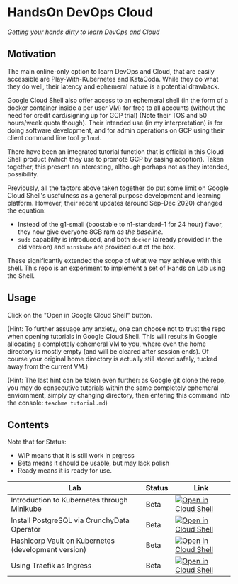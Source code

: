 # HandsOn DevOps Cloud

_Getting your hands dirty to learn DevOps and Cloud_

## Motivation

The main online-only option to learn DevOps and Cloud, that are easily accessible are Play-With-Kubernetes and KataCoda. While they do what they do well, their latency and ephemeral nature is a potential drawback.

Google Cloud Shell also offer access to an ephemeral shell (in the form of a docker container inside a per user VM) for free to all accounts (without the need for credit card/signing up for GCP trial) (Note their TOS and 50 hours/week quota though). Their intended use (in my interpretation) is for doing software development, and for admin operations on GCP using their client command line tool `gcloud`.

There have been an integrated tutorial function that is official in this Cloud Shell product (which they use to promote GCP by easing adoption). Taken together, this present an interesting, although perhaps not as they intended, possibility.

Previously, all the factors above taken together do put some limit on Google Cloud Shell's usefulness as a general purpose development and learning platform. However, their recent updates (around Sep-Dec 2020) changed the equation:
- Instead of the g1-small (boostable to n1-standard-1 for 24 hour) flavor, they now give everyone 8GB ram *as the baseline*.
- `sudo` capability is introduced, and both `docker` (already provided in the old version) and `minikube` are provided out of the box.

These significantly extended the scope of what we may achieve with this shell. This repo is an experiment to implement a set of Hands on Lab using the Shell.

## Usage

Click on the "Open in Google Cloud Shell" button.

(Hint: To further assuage any anxiety, one can choose not to trust the repo when opening tutorials in Google Cloud Shell. This will results in Google allocating a completely ephemeral VM to you, where even the home directory is mostly empty (and will be cleared after session ends). Of course your original home directory is actually still stored safely, tucked away from the current VM.)

(Hint: The last hint can be taken even further: as Google git clone the repo, you may do consecutive tutorials within the same completely ephemeral enviornment, simply by changing directory, then entering this command into the console: `teachme tutorial.md`)

## Contents

Note that for Status:

- WIP means that it is still work in prgress
- Beta means it should be usable, but may lack polish
- Ready means it is ready for use.

| Lab                                                 | Status  | Link                       |
|-----------------------------------------------------|---------|----------------------------|
| Introduction to Kubernetes through Minikube         | Beta    | [![Open in Cloud Shell](https://gstatic.com/cloudssh/images/open-btn.svg)](https://ssh.cloud.google.com/cloudshell/editor?cloudshell_git_repo=https%3A%2F%2Fgithub.com%2Fhkitsmallpotato%2FHandsOn_DevOps_Cloud.git&cloudshell_tutorial=intro_kubernetes_minikube%2Ftutorial.md&shellonly=true) |
| Install PostgreSQL via CrunchyData Operator         | Beta    | [![Open in Cloud Shell](https://gstatic.com/cloudssh/images/open-btn.svg)](https://ssh.cloud.google.com/cloudshell/editor?cloudshell_git_repo=https%3A%2F%2Fgithub.com%2Fhkitsmallpotato%2FHandsOn_DevOps_Cloud.git&cloudshell_tutorial=install_postgresql_crunchydata_operator%2Ftutorial.md&shellonly=true) |
| Hashicorp Vault on Kubernetes (development version) | Beta    | [![Open in Cloud Shell](https://gstatic.com/cloudssh/images/open-btn.svg)](https://ssh.cloud.google.com/cloudshell/editor?cloudshell_git_repo=https%3A%2F%2Fgithub.com%2Fhkitsmallpotato%2FHandsOn_DevOps_Cloud.git&cloudshell_tutorial=hashicorp_vault_kubernetes_dev%2Ftutorial.md&shellonly=true) |
| Using Traefik as Ingress                            | Beta    | [![Open in Cloud Shell](https://gstatic.com/cloudssh/images/open-btn.svg)](https://ssh.cloud.google.com/cloudshell/editor?cloudshell_git_repo=https%3A%2F%2Fgithub.com%2Fhkitsmallpotato%2FHandsOn_DevOps_Cloud.git&cloudshell_tutorial=traefik_ingress%2Ftutorial.md&shellonly=true) |
